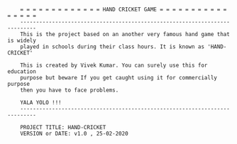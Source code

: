         = = = = = = = = = = = = = HAND CRICKET GAME = = = = = = = = = = = = = = = =
        ---------------------------------------------------------------------------
        This is the project based on an another very famous hand game that is widely
        played in schools during their class hours. It is known as 'HAND-CRICKET'

        This is created by Vivek Kumar. You can surely use this for education
        purpose but beware If you get caught using it for commercially purpose
        then you have to face problems.

        YALA YOLO !!!
        ---------------------------------------------------------------------------

        PROJECT TITLE: HAND-CRICKET
        VERSION or DATE: v1.0 , 25-02-2020
